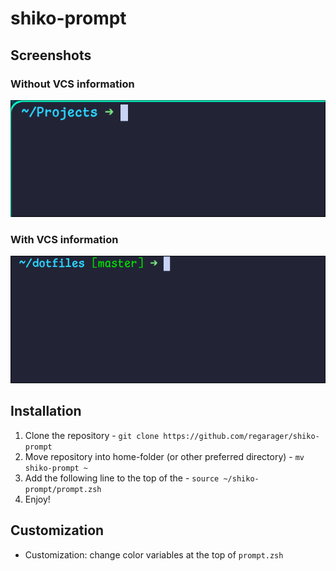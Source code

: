 # shiko-prompt

## Screenshots

### Without VCS information
![Without VCS](./images/without_vcs.png)

### With VCS information
![With VCS](./images/with_vcs.png)

## Installation
1. Clone the repository - `git clone https://github.com/regarager/shiko-prompt`
2. Move repository into home-folder (or other preferred directory) - `mv shiko-prompt ~`
3. Add the following line to the top of the - `source ~/shiko-prompt/prompt.zsh`
4. Enjoy!

## Customization
- Customization: change color variables at the top of `prompt.zsh`
